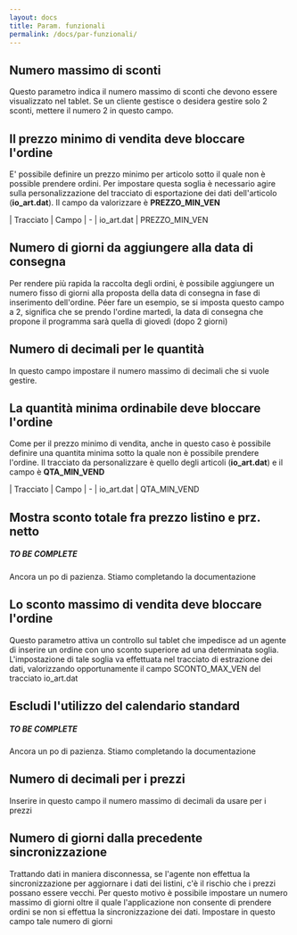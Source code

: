 ```yaml
---
layout: docs
title: Param. funzionali
permalink: /docs/par-funzionali/
---
```

## Numero massimo di sconti

Questo parametro indica il numero massimo di sconti che devono essere visualizzato nel tablet.
Se un cliente gestisce o desidera gestire solo 2 sconti, mettere il numero 2 in questo campo.

## Il prezzo minimo di vendita deve bloccare l'ordine

E' possibile definire un prezzo minimo per articolo sotto il quale non è possible prendere ordini.
Per impostare questa soglia è necessario agire sulla personalizzazione del tracciato di esportazione dei dati dell'articolo (**io_art.dat**).
Il campo da valorizzare è **PREZZO_MIN_VEN**

| Tracciato | Campo
| -
| io_art.dat | PREZZO_MIN_VEN

## Numero di giorni da aggiungere alla data di consegna

Per rendere più rapida la raccolta degli ordini, è possibile aggiungere un numero fisso di giorni alla proposta della data di consegna in fase di inserimento dell'ordine.
Péer fare un esempio, se si imposta questo campo a 2, significa che se prendo l'ordine martedì, la data di consegna che propone il programma sarà quella di giovedì (dopo 2 giorni)

## Numero di decimali per le quantità

In questo campo impostare il numero massimo di decimali che si vuole gestire.

## La quantità minima ordinabile deve bloccare l'ordine

Come per il prezzo minimo di vendita, anche in questo caso è possibile definire una quantita minima sotto la quale non è possibile prendere l'ordine. Il tracciato da personalizzare è quello degli articoli (**io_art.dat**) e il campo è **QTA_MIN_VEND**

| Tracciato | Campo
| -
| io_art.dat | QTA_MIN_VEND


## Mostra sconto totale fra prezzo listino e prz. netto

<div class="note info">
  <h5>TO BE COMPLETE</h5>
  <p>Ancora un po di pazienza. Stiamo completando la documentazione</p>
</div>


## Lo sconto massimo di vendita deve bloccare l'ordine

Questo parametro attiva un controllo sul tablet che impedisce ad un agente di inserire un ordine con uno sconto superiore ad una determinata soglia.
L'impostazione di tale soglia va effettuata nel tracciato di estrazione dei dati, valorizzando opportunamente il campo SCONTO_MAX_VEN del tracciato io_art.dat

## Escludi l'utilizzo del calendario standard

<div class="note info">
  <h5>TO BE COMPLETE</h5>
  <p>Ancora un po di pazienza. Stiamo completando la documentazione</p>
</div>



## Numero di decimali per i prezzi

Inserire in questo campo il numero massimo di decimali da usare per i prezzi

## Numero di giorni dalla precedente sincronizzazione

Trattando dati in maniera disconnessa, se l'agente non effettua la sincronizzazione per aggiornare i dati dei listini, c'è il rischio che i prezzi possano essere vecchi. Per questo motivo è possibile impostare un numero massimo di giorni oltre il quale l'applicazione non consente di prendere ordini se non si effettua la sincronizzazione dei dati.
Impostare in questo campo tale numero di giorni
